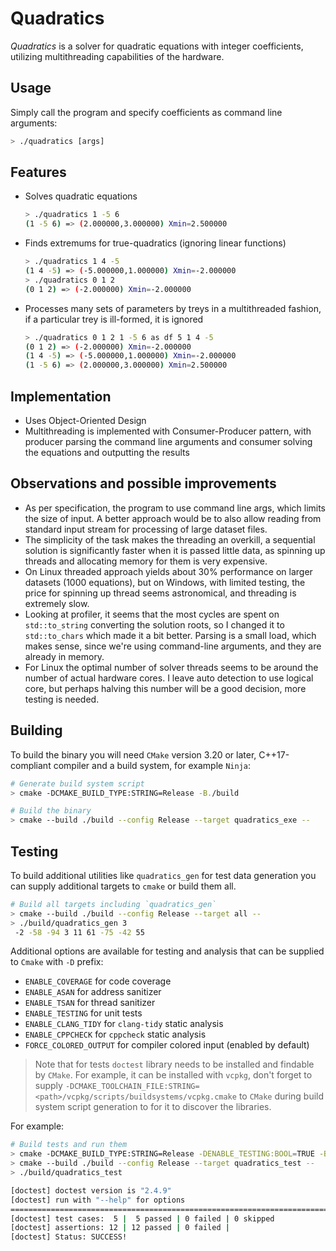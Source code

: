 # Quadratics

_Quadratics_ is a solver for quadratic equations with integer coefficients, utilizing multithreading capabilities of the hardware.

## Usage

Simply call the program and specify coefficients as command line arguments:

```sh
> ./quadratics [args]
```

## Features

- Solves quadratic equations
  ```sh
  > ./quadratics 1 -5 6
  (1 -5 6) => (2.000000,3.000000) Xmin=2.500000
  ```
- Finds extremums for true-quadratics (ignoring linear functions)

  ```sh
  > ./quadratics 1 4 -5
  (1 4 -5) => (-5.000000,1.000000) Xmin=-2.000000
  > ./quadratics 0 1 2
  (0 1 2) => (-2.000000) Xmin=-2.000000
  ```

- Processes many sets of parameters by treys in a multithreaded fashion, if a
  particular trey is ill-formed, it is ignored
  ```sh
  > ./quadratics 0 1 2 1 -5 6 as df 5 1 4 -5
  (0 1 2) => (-2.000000) Xmin=-2.000000
  (1 4 -5) => (-5.000000,1.000000) Xmin=-2.000000
  (1 -5 6) => (2.000000,3.000000) Xmin=2.500000
  ```

## Implementation

- Uses Object-Oriented Design
- Multithreading is implemented with Consumer-Producer pattern, with producer
  parsing the command line arguments and consumer solving the equations and
  outputting the results

## Observations and possible improvements

- As per specification, the program to use command line args, which limits the
  size of input. A better approach would be to also allow reading from standard
  input stream for processing of large dataset files.
- The simplicity of the task makes the threading an overkill, a sequential
  solution is significantly faster when it is passed little data, as spinning
  up threads and allocating memory for them is very expensive.
- On Linux threaded approach yields about 30% performance on larger datasets
  (1000 equations), but on Windows, with limited testing, the price for spinning
  up thread seems astronomical, and threading is extremely slow.
- Looking at profiler, it seems that the most cycles are spent on
  `std::to_string` converting the solution roots, so I changed it to
  `std::to_chars` which made it a bit better. Parsing is a small load, which
  makes sense, since we're using command-line arguments, and they are already
  in memory.
- For Linux the optimal number of solver threads seems to be around the number of
  actual hardware cores. I leave auto detection to use logical core, but perhaps
  halving this number will be a good decision, more testing is needed.

## Building

To build the binary you will need `CMake` version 3.20 or later, C++17-compliant
compiler and a build system, for example `Ninja`:

```sh
# Generate build system script
> cmake -DCMAKE_BUILD_TYPE:STRING=Release -B./build

# Build the binary
> cmake --build ./build --config Release --target quadratics_exe --
```

## Testing

To build additional utilities like `quadratics_gen` for test data generation you
can supply additional targets to `cmake` or build them all.

```sh
# Build all targets including `quadratics_gen`
> cmake --build ./build --config Release --target all --
> ./build/quadratics_gen 3
 -2 -58 -94 3 11 61 -75 -42 55
```

Additional options are available for testing and analysis that can be supplied
to `Cmake` with `-D` prefix:

- `ENABLE_COVERAGE` for code coverage
- `ENABLE_ASAN` for address sanitizer
- `ENABLE_TSAN` for thread sanitizer
- `ENABLE_TESTING` for unit tests
- `ENABLE_CLANG_TIDY` for `clang-tidy` static analysis
- `ENABLE_CPPCHECK` for `cppcheck` static analysis
- `FORCE_COLORED_OUTPUT` for compiler colored input (enabled by default)

> Note that for tests `doctest` library needs to be installed and findable by
> `CMake`. For example, it can be installed with `vcpkg`, don't forget to supply
> `-DCMAKE_TOOLCHAIN_FILE:STRING=<path>/vcpkg/scripts/buildsystems/vcpkg.cmake`
> to `CMake` during build system script generation to for it to discover the
> libraries.

For example:

```sh
# Build tests and run them
> cmake -DCMAKE_BUILD_TYPE:STRING=Release -DENABLE_TESTING:BOOL=TRUE -B./build
> cmake --build ./build --config Release --target quadratics_test --
> ./build/quadratics_test

[doctest] doctest version is "2.4.9"
[doctest] run with "--help" for options
===============================================================================
[doctest] test cases:  5 |  5 passed | 0 failed | 0 skipped
[doctest] assertions: 12 | 12 passed | 0 failed |
[doctest] Status: SUCCESS!
```
